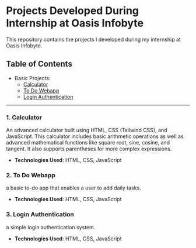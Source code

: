 # Projects Developed During Internship at Oasis Infobyte

This repository contains the projects I developed during my internship at Oasis Infobyte.

## Table of Contents

- Basic Projects:
  - [Calculator](https://github.com/vmDeshpande/Oasis-Infobyte/tree/main/Calculator)
  - [To Do Webapp](https://github.com/vmDeshpande/Oasis-Infobyte/tree/main/To-Do-Webapp)
  - [Login Authentication](https://github.com/vmDeshpande/Oasis-Infobyte/tree/main/Login-authentication )
---

### 1. Calculator
An advanced calculator built using HTML, CSS (Tailwind CSS), and JavaScript. This calculator includes basic arithmetic operations as well as advanced mathematical functions like square root, sine, cosine, and tangent. It also supports parentheses for more complex expressions.

- **Technologies Used**: HTML, CSS, JavaScript

### 2. To Do Webapp
a basic to-do app that enables a user to add daily tasks.

- **Technologies Used**: HTML, CSS, JavaScript

### 3. Login Authentication
a simple login authentication system.

- **Technologies Used**: HTML, CSS, JavaScript
